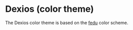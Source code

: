 # Dexios (color theme)

<!-- Dexios aims to be a theme bundle to get you coding in style with ease. -->
The Dexios color theme is based on the [fedu](http://www.eclipsecolorthemes.org/?view=theme&id=30389) color scheme.